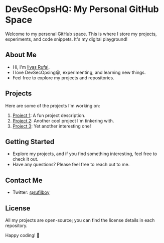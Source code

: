 # DevSecOpsHQ: My Personal GitHub Space

Welcome to my personal GitHub space. This is where I store my projects, experiments, and code snippets. It's my digital playground!

## About Me

- Hi, I'm [Ilyas Rufai](https://www.linkedin.com/in/rufilboy/).
- I love DevSecOpsing😀, experimenting, and learning new things.
- Feel free to explore my projects and repositories.

## Projects

Here are some of the projects I'm working on:

1. [Project 1](link-to-project): A fun project description.
2. [Project 2](link-to-project): Another cool project I'm tinkering with.
3. [Project 3](link-to-project): Yet another interesting one!

## Getting Started

- Explore my projects, and if you find something interesting, feel free to check it out.
- Have any questions? Please feel free to reach out to me.

## Contact Me

- Twitter: [@rufilboy](https://twitter.com/rufilboy)

## License

All my projects are open-source; you can find the license details in each repository.

Happy coding! 🚀

